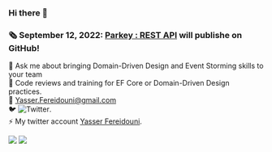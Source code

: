 ### Hi there 👋
<!--
**yfereidouni/yfereidouni** is a ✨ _special_ ✨ repository because its `README.md` (this file) appears on your GitHub profile.
-->
### :newspaper_roll: September 12, 2022: [Parkey : REST API](https://github.com/yfereidouni/Parky.git) will publishe on GitHub! 

💬 Ask me about bringing Domain-Driven Design and Event Storming skills to your team  
:brain: Code reviews and training for EF Core or Domain-Driven Design practices.  
:email: Yasser.Fereidouni@gmail.com   
🐦 ![Twitter](https://img.shields.io/twitter/follow/fereidouni?style=social).  
⚡ My twitter account [Yasser Fereidouni](https://twitter.com/fereidouni).  

![](https://github-readme-stats.vercel.app/api?username=yfereidouni)
![](https://github-readme-stats.vercel.app/api/top-langs/?username=yfereidouni)

